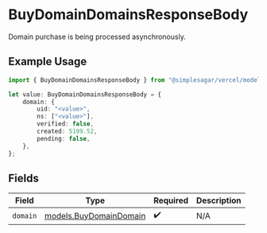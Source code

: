 # BuyDomainDomainsResponseBody

Domain purchase is being processed asynchronously.

## Example Usage

```typescript
import { BuyDomainDomainsResponseBody } from "@simplesagar/vercel/models/buydomainop.js";

let value: BuyDomainDomainsResponseBody = {
    domain: {
        uid: "<value>",
        ns: ["<value>"],
        verified: false,
        created: 5199.52,
        pending: false,
    },
};
```

## Fields

| Field                                                  | Type                                                   | Required                                               | Description                                            |
| ------------------------------------------------------ | ------------------------------------------------------ | ------------------------------------------------------ | ------------------------------------------------------ |
| `domain`                                               | [models.BuyDomainDomain](../models/buydomaindomain.md) | :heavy_check_mark:                                     | N/A                                                    |